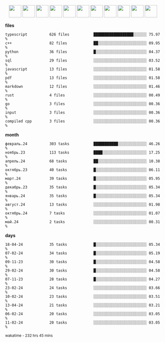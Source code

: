<div align="center"><img src="https://assets.leetcode.com/static_assets/marketing/2024-200-lg.png" width="40" height="40"> <img src="https://assets.leetcode.com/static_assets/marketing/2024-100-lg.png" width="40" height="40"> <img src="https://assets.leetcode.com/static_assets/marketing/2024-50-lg.png" width="40" height="40"> <img src="https://assets.leetcode.com/static_assets/marketing/lg50.png" width="40" height="40"> <img src="https://leetcode.com/static/images/badges/dcc-2024-9.png" width="40" height="40"> <img src="https://leetcode.com/static/images/badges/dcc-2024-4.png" width="40" height="40"> <img src="https://leetcode.com/static/images/badges/dcc-2024-3.png" width="40" height="40"> <img src="https://leetcode.com/static/images/badges/dcc-2024-2.png" width="40" height="40"> <img src="https://leetcode.com/static/images/badges/dcc-2024-1.png" width="40" height="40"> <img src="https://leetcode.com/static/images/badges/dcc-2023-12.png" width="40" height="40"> <img src="https://leetcode.com/static/images/badges/dcc-2023-11.png" width="40" height="40"> </div>

**files**
```text
typescript          626 files           ██████████████████░░░░░░ 75.97 %             
c++                 82 files            ██░░░░░░░░░░░░░░░░░░░░░░ 09.95 %             
python              36 files            █░░░░░░░░░░░░░░░░░░░░░░░ 04.37 %             
sql                 29 files            ░░░░░░░░░░░░░░░░░░░░░░░░ 03.52 %             
javascript          13 files            ░░░░░░░░░░░░░░░░░░░░░░░░ 01.58 %             
pdf                 13 files            ░░░░░░░░░░░░░░░░░░░░░░░░ 01.58 %             
markdown            12 files            ░░░░░░░░░░░░░░░░░░░░░░░░ 01.46 %             
rust                4 files             ░░░░░░░░░░░░░░░░░░░░░░░░ 00.49 %             
go                  3 files             ░░░░░░░░░░░░░░░░░░░░░░░░ 00.36 %             
input               3 files             ░░░░░░░░░░░░░░░░░░░░░░░░ 00.36 %             
compiled cpp        3 files             ░░░░░░░░░░░░░░░░░░░░░░░░ 00.36 %             
```

**month**
```text
февраль.24          303 tasks           ███████████░░░░░░░░░░░░░ 46.26 %             
ноябрь.23           113 tasks           ████░░░░░░░░░░░░░░░░░░░░ 17.25 %             
апрель.24           68 tasks            ██░░░░░░░░░░░░░░░░░░░░░░ 10.38 %             
октябрь.23          40 tasks            █░░░░░░░░░░░░░░░░░░░░░░░ 06.11 %             
март.24             39 tasks            █░░░░░░░░░░░░░░░░░░░░░░░ 05.95 %             
декабрь.23          35 tasks            █░░░░░░░░░░░░░░░░░░░░░░░ 05.34 %             
январь.24           35 tasks            █░░░░░░░░░░░░░░░░░░░░░░░ 05.34 %             
август.24           13 tasks            ░░░░░░░░░░░░░░░░░░░░░░░░ 01.98 %             
октябрь.24          7 tasks             ░░░░░░░░░░░░░░░░░░░░░░░░ 01.07 %             
май.24              2 tasks             ░░░░░░░░░░░░░░░░░░░░░░░░ 00.31 %             
```

**days**
```text
18-04-24            35 tasks            █░░░░░░░░░░░░░░░░░░░░░░░ 05.34 %             
07-02-24            34 tasks            █░░░░░░░░░░░░░░░░░░░░░░░ 05.19 %             
09-11-23            30 tasks            █░░░░░░░░░░░░░░░░░░░░░░░ 04.58 %             
29-02-24            30 tasks            █░░░░░░░░░░░░░░░░░░░░░░░ 04.58 %             
07-11-23            28 tasks            █░░░░░░░░░░░░░░░░░░░░░░░ 04.27 %             
23-02-24            24 tasks            ░░░░░░░░░░░░░░░░░░░░░░░░ 03.66 %             
10-02-24            23 tasks            ░░░░░░░░░░░░░░░░░░░░░░░░ 03.51 %             
13-04-24            21 tasks            ░░░░░░░░░░░░░░░░░░░░░░░░ 03.21 %             
06-02-24            20 tasks            ░░░░░░░░░░░░░░░░░░░░░░░░ 03.05 %             
11-02-24            20 tasks            ░░░░░░░░░░░░░░░░░░░░░░░░ 03.05 %             
```

<sub>wakatime - 232 hrs 45 mins</sub>